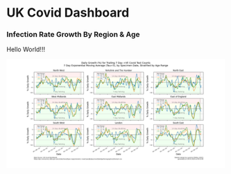 <h1>UK Covid Dashboard</h1>

<h3>Infection Rate Growth By Region & Age</h3>

Hello World!!!

![Screenshot](images/UCD_Growth_By_Region_+_Age.png)
